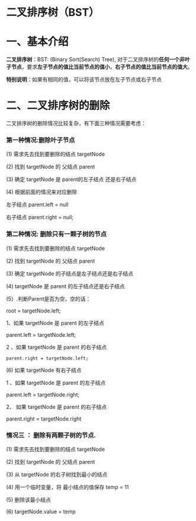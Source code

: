 ​	

# **二叉排序树（BST）**

# **一、基本介绍**

 **二叉排序树**：BST: (Binary Sort(Search) Tree), 对于二叉排序树的**任何一个非叶子节点**，要求**左子节点的值比当前节点的值小**，**右子节点的值比当前节点的值大**。

 

**特别说明**：如果有相同的值，可以将该节点放在左子节点或右子节点

# **二、二叉排序树的删除**

 

二叉排序树的删除情况比较复杂，有下面三种情况需要考虑：

### **第一种情况:删除叶子节点** 

(1) 需求先去找到要删除的结点 targetNode

(2) 找到 targetNode 的 父结点 parent

(3) 确定 targetNode 是 parent的左子结点 还是右子结点

(4) 根据前面的情况来对应删除

左子结点 parent.left = null

右子结点 parent.right = null;

### **第二种情况: 删除只有一颗子树的节点**

(1)   	 需求先去找到要删除的结点 targetNode

(2)	 找到 targetNode 的 父结点 parent

(3)	 确定 targetNode 的子结点是左子结点还是右子结点

(4) 	 targetNode 是 parent 的左子结点还是右子结点

(5）.判断Parent是否为空，空的话：

root = targetNode.left;

 1、如果 targetNode 是 parent 的左子结点

parent.left = targetNode.left;

  2 、如果 targetNode 是 parent 的右子结点

  	parent.right = targetNode.left;

(6) 如果 targetNode 有右子结点

1 、如果 targetNode 是 parent 的左子结点

parent.left = targetNode.right;

2、 如果 targetNode 是 parent 的右子结点

parent.right = targetNode.right

### **情况三 ： 删除有两颗子树的节点.**

(1) 需求先去找到要删除的结点 targetNode

(2) 找到 targetNode 的 父结点 parent

(3) 从 targetNode 的右子树找到最小的结点

(4) 用一个临时变量，将 最小结点的值保存 temp = 11

(5) 删除该最小结点

(6) targetNode.value = temp

 